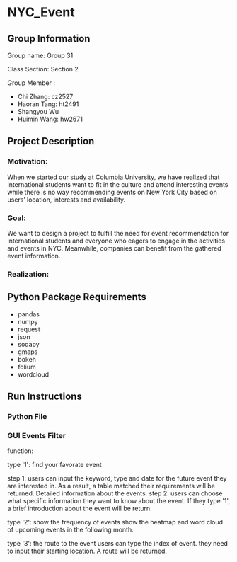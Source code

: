 # NYC_Event

## Group Information
Group name: Group 31

Class Section: Section 2

Group Member : 
+ Chi Zhang: cz2527
+ Haoran Tang: ht2491
+ Shangyou Wu
+ Huimin Wang: hw2671

## Project Description


### Motivation:

When we started our study at Columbia University, we have realized that international students want to fit in the culture and attend interesting events while there is no way recommending events on New York City based on users’ location, interests and availability.

 

### Goal:

We want to design a project to fulfill the need for event recommendation for international students and everyone who eagers to engage in the activities and events in NYC. Meanwhile, companies can benefit from the gathered event information.

 
### Realization:



## Python Package Requirements
+ pandas
+ numpy
+ request
+ json
+ sodapy
+ gmaps
+ bokeh
+ folium
+ wordcloud


## Run Instructions

### Python File 

### GUI Events Filter 

function:

type '1': find your favorate event

  step 1: 
  users can input the keyword, type and date for the future event they are interested in. As a result, a table matched their requirements will be returned. Detailed information about the events.
  step 2:
  users can choose what specific information they want to know about the event. If they type '1', a brief introduction about the event will be return.


type '2': show the frequency of events
  show the heatmap and word cloud of upcoming events in the following month.


type '3': the route to the event
  users can type the index of event. they need to input their starting location. A route will be returned.   
